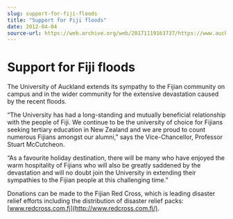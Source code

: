 ```yaml
---
slug: support-for-fiji-floods
title: "Support for Fiji floods"
date: 2012-04-04
source-url: https://web.archive.org/web/20171119163737/https://www.auckland.ac.nz/en/about/news-events-and-notices/notices/notices-2012/2012/04/04/Support-for-Fiji-floods.html
---
```

Support for Fiji floods
=======================

The University of Auckland extends its sympathy to the Fijian community on campus and in the wider community for the extensive devastation caused by the recent floods.

“The University has had a long-standing and mutually beneficial relationship with the people of Fiji. We continue to be the university of choice for Fijians seeking tertiary education in New Zealand and we are proud to count numerous Fijians amongst our alumni,” says the Vice-Chancellor, Professor Stuart McCutcheon.

“As a favourite holiday destination, there will be many who have enjoyed the warm hospitality of Fijians who will also be greatly saddened by the devastation and will no doubt join the University in extending their sympathies to the Fijian people at this challenging time.”

Donations can be made to the Fijian Red Cross, which is leading disaster relief efforts including the distribution of disaster relief packs: [www.redcross.com.fj](http://www.redcross.com.fj/).